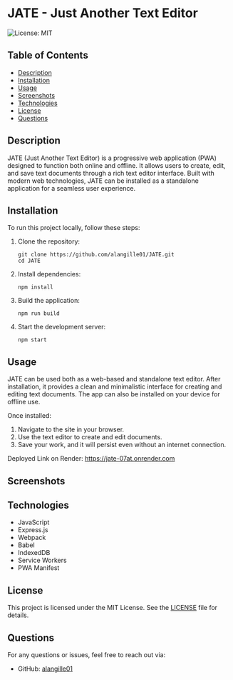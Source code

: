 
# JATE - Just Another Text Editor

![License: MIT](https://img.shields.io/badge/License-MIT-yellow.svg)

## Table of Contents

- [Description](#description)
- [Installation](#installation)
- [Usage](#usage)
- [Screenshots](#screenshots)
- [Technologies](#technologies)
- [License](#license)
- [Questions](#questions)

## Description

JATE (Just Another Text Editor) is a progressive web application (PWA) designed to function both online and offline. It allows users to create, edit, and save text documents through a rich text editor interface. Built with modern web technologies, JATE can be installed as a standalone application for a seamless user experience.

## Installation

To run this project locally, follow these steps:

1. Clone the repository:
   ```
   git clone https://github.com/alangille01/JATE.git
   cd JATE
    ```

2. Install dependencies:
   ```
   npm install
   ```

3. Build the application:
   ```
   npm run build
   ```

4. Start the development server:
   ```
   npm start
   ```

## Usage

JATE can be used both as a web-based and standalone text editor. After installation, it provides a clean and minimalistic interface for creating and editing text documents. The app can also be installed on your device for offline use.

Once installed:
1. Navigate to the site in your browser.
2. Use the text editor to create and edit documents.
3. Save your work, and it will persist even without an internet connection.

Deployed Link on Render:  https://jate-07at.onrender.com

## Screenshots

<!-- Add screenshots here -->

## Technologies

- JavaScript
- Express.js
- Webpack
- Babel
- IndexedDB
- Service Workers
- PWA Manifest

## License

This project is licensed under the MIT License. See the [LICENSE](LICENSE) file for details.

## Questions

For any questions or issues, feel free to reach out via:

- GitHub: [alangille01](https://github.com/alangille01)
